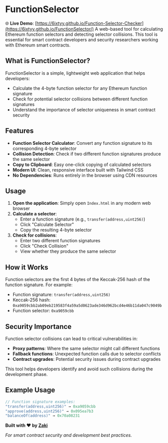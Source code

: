 # FunctionSelector
🌐 **Live Demo**: [https://6ixtyy.github.io/Function-Selector-Checker](https://6ixtyy.github.io/FunctionSelector/)
A web-based tool for calculating Ethereum function selectors and detecting selector collisions. This tool is essential for smart contract developers and security researchers working with Ethereum smart contracts.

## What is FunctionSelector?

FunctionSelector is a simple, lightweight web application that helps developers:
- Calculate the 4-byte function selector for any Ethereum function signature
- Check for potential selector collisions between different function signatures
- Understand the importance of selector uniqueness in smart contract security

## Features

- **Function Selector Calculator**: Convert any function signature to its corresponding 4-byte selector
- **Collision Detection**: Check if two different function signatures produce the same selector
- **Copy to Clipboard**: Easy one-click copying of calculated selectors
- **Modern UI**: Clean, responsive interface built with Tailwind CSS
- **No Dependencies**: Runs entirely in the browser using CDN resources

## Usage

1. **Open the application**: Simply open `Index.html` in any modern web browser
2. **Calculate a selector**:
   - Enter a function signature (e.g., `transfer(address,uint256)`)
   - Click "Calculate Selector"
   - Copy the resulting 4-byte selector
3. **Check for collisions**:
   - Enter two different function signatures
   - Click "Check Collision"
   - View whether they produce the same selector

## How it Works

Function selectors are the first 4 bytes of the Keccak-256 hash of the function signature. For example:
- Function signature: `transfer(address,uint256)`
- Keccak-256 hash: `0xa9059cbb2ab09eb219583f4a59a5d0623ade346d962bcd4e46b11da047c9049b`
- Function selector: `0xa9059cbb`

## Security Importance

Function selector collisions can lead to critical vulnerabilities in:
- **Proxy patterns**: Where the same selector might call different functions
- **Fallback functions**: Unexpected function calls due to selector conflicts
- **Contract upgrades**: Potential security issues during contract upgrades

This tool helps developers identify and avoid such collisions during the development phase.


## Example Usage

```javascript
// Function signature examples:
"transfer(address,uint256)" → 0xa9059cbb
"approve(address,uint256)" → 0x095ea7b3
"balanceOf(address)" → 0x70a08231
```


**Built with ❤️ by [Zaki](https://github.com/6ixtyy)**

*For smart contract security and development best practices.*
